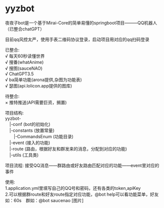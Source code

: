 # yyzbot  
夜夜子bot是一个基于Mirai-Core的简单易懂的springboot项目———QQ机器人（已整合chatGPT）  


目前qq风控太严，使用手表二维码协议登录，启动项目用对应的qq扫码登录


已整合:  
√ 每天60秒读懂世界  
√ 搜番(whatAnime)  
√ 搜图(sauceNAO)  
√ ChatGPT3.5  
√ ba简单功能(arona提供,杂图为功能表)  
√ 瑟图(api.lolicon.app提供的图库)  

待整合:  
× 推特推送(API需要巨资，搁置)


项目结构:  
yyzbot-  
&emsp;|-conf                (bot的初始化)  
&emsp;|-constants           (放置常量)  
&emsp;&emsp;|-CommandsEnum      (功能目录)  
&emsp;|-event               (接入的功能)  
&emsp;|-route               (路由，根据好友和群发来的消息，分配到对应的功能)  
&emsp;|-utils               (工具类)  

项目流程:
接受QQ消息——群路由或好友路由匹配对应的功能——event里对应的事件


使用:  
1.application.yml里填写自己的QQ号和密码，还有各类的token,apiKey  
2.可以根据群route和好友route指定对应功能，@bot help可以看功能菜单，好友如：60s&emsp;群如：@bot saucenao [图片]
